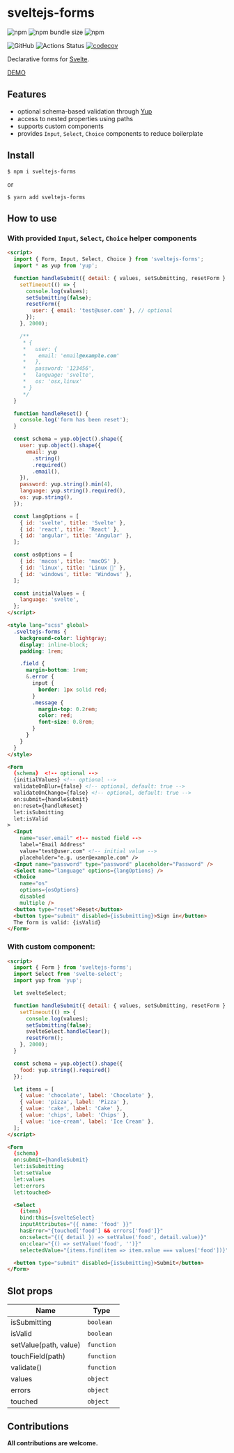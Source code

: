 # sveltejs-forms

![npm](https://img.shields.io/npm/v/sveltejs-forms)
![npm bundle size](https://img.shields.io/bundlephobia/minzip/sveltejs-forms)
![npm](https://img.shields.io/npm/dm/sveltejs-forms)

![GitHub](https://img.shields.io/github/license/mdauner/sveltejs-forms)
![Actions Status](https://github.com/mdauner/sveltejs-forms/workflows/CI/badge.svg)
[![codecov](https://codecov.io/gh/mdauner/sveltejs-forms/branch/master/graph/badge.svg)](https://codecov.io/gh/mdauner/sveltejs-forms)

Declarative forms for [Svelte](https://svelte.dev/).

[DEMO](https://svelte.dev/repl/8e7deaa261364b4f8b2c0caff1982eeb?version=3.19.2)

## Features

- optional schema-based validation through [Yup](https://github.com/jquense/yup)
- access to nested properties using paths
- supports custom components
- provides `Input`, `Select`, `Choice` components to reduce boilerplate

## Install

```shell
$ npm i sveltejs-forms
```

or

```shell
$ yarn add sveltejs-forms
```

## How to use

### With provided `Input`, `Select`, `Choice` helper components

```html
<script>
  import { Form, Input, Select, Choice } from 'sveltejs-forms';
  import * as yup from 'yup';

  function handleSubmit({ detail: { values, setSubmitting, resetForm } }) {
    setTimeout(() => {
      console.log(values);
      setSubmitting(false);
      resetForm({
        user: { email: 'test@user.com' }, // optional
      });
    }, 2000);

    /**
     * {
     *   user: {
     *    email: 'email@example.com'
     *   },
     *   password: '123456',
     *   language: 'svelte',
     *   os: 'osx,linux'
     * }
     */
  }

  function handleReset() {
    console.log('form has been reset');
  }

  const schema = yup.object().shape({
    user: yup.object().shape({
      email: yup
        .string()
        .required()
        .email(),
    }),
    password: yup.string().min(4),
    language: yup.string().required(),
    os: yup.string(),
  });

  const langOptions = [
    { id: 'svelte', title: 'Svelte' },
    { id: 'react', title: 'React' },
    { id: 'angular', title: 'Angular' },
  ];

  const osOptions = [
    { id: 'macos', title: 'macOS' },
    { id: 'linux', title: 'Linux 🐧' },
    { id: 'windows', title: 'Windows' },
  ];

  const initialValues = {
    language: 'svelte',
  };
</script>

<style lang="scss" global>
  .sveltejs-forms {
    background-color: lightgray;
    display: inline-block;
    padding: 1rem;

    .field {
      margin-bottom: 1rem;
      &.error {
        input {
          border: 1px solid red;
        }
        .message {
          margin-top: 0.2rem;
          color: red;
          font-size: 0.8rem;
        }
      }
    }
  }
</style>

<Form
  {schema}  <!-- optional -->
  {initialValues} <!-- optional -->
  validateOnBlur={false} <!-- optional, default: true -->
  validateOnChange={false} <!-- optional, default: true -->
  on:submit={handleSubmit}
  on:reset={handleReset}
  let:isSubmitting
  let:isValid
>
  <Input
    name="user.email" <!-- nested field -->
    label="Email Address"
    value="test@user.com" <!-- initial value -->
    placeholder="e.g. user@example.com" />
  <Input name="password" type="password" placeholder="Password" />
  <Select name="language" options={langOptions} />
  <Choice
    name="os"
    options={osOptions}
    disabled
    multiple />
  <button type="reset">Reset</button>
  <button type="submit" disabled={isSubmitting}>Sign in</button>
  The form is valid: {isValid}
</Form>
```

### With custom component:

```html
<script>
  import { Form } from 'sveltejs-forms';
  import Select from 'svelte-select';
  import yup from 'yup';

  let svelteSelect;

  function handleSubmit({ detail: { values, setSubmitting, resetForm } }) {
    setTimeout(() => {
      console.log(values);
      setSubmitting(false);
      svelteSelect.handleClear();
      resetForm();
    }, 2000);
  }

  const schema = yup.object().shape({
    food: yup.string().required()
  });

  let items = [
    { value: 'chocolate', label: 'Chocolate' },
    { value: 'pizza', label: 'Pizza' },
    { value: 'cake', label: 'Cake' },
    { value: 'chips', label: 'Chips' },
    { value: 'ice-cream', label: 'Ice Cream' },
  ];
</script>

<Form
  {schema}
  on:submit={handleSubmit}
  let:isSubmitting
  let:setValue
  let:values
  let:errors
  let:touched>

  <Select
    {items}
    bind:this={svelteSelect}
    inputAttributes="{{ name: 'food' }}"
    hasError="{touched['food'] && errors['food']}"
    on:select="{({ detail }) => setValue('food', detail.value)}"
    on:clear="{() => setValue('food', '')}"
    selectedValue="{items.find(item => item.value === values['food'])}"/>

  <button type="submit" disabled={isSubmitting}>Submit</button>
</Form>
```

## Slot props

| Name | Type |
|------|------|
| isSubmitting | `boolean`
| isValid | `boolean`
| setValue(path, value) | `function`
| touchField(path) | `function`
| validate() | `function`
| values |  `object`
| errors |  `object`
| touched |  `object`

## Contributions

**All contributions are welcome.**
